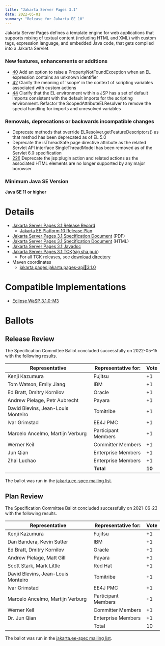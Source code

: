 ```yaml
---
title: "Jakarta Server Pages 3.1"
date: 2022-05-01
summary: "Release for Jakarta EE 10"
---
```

Jakarta Server Pages defines a template engine for web applications that supports mixing of textual content
(including HTML and XML) with custom tags, expression language, and embedded Java code, that gets compiled
into a Jakarta Servlet.

### New features, enhancements or additions
<!-- List here -->
* [40](https://github.com/eclipse-ee4j/jsp-api/issues/40) Add an option to raise a PropertyNotFoundException
when an EL expression contains an unknown identifier
* [42](https://github.com/eclipse-ee4j/jsp-api/issues/42) Clarify the meaning of 'scope' in the context of
scripting variables associated with custom actions
* [44](https://github.com/eclipse-ee4j/jsp-api/issues/44) Clarify that the EL environment within a JSP has a
set of default imports consistent with the default imports for the scripting environment. Refactor
the ScopedAttributeELResolver to remove the special handling for imports and unresolved
variables

### Removals, deprecations or backwards incompatible changes
<!-- List here -->
* Deprecate methods that override ELResolver.getFeatureDescriptors() as that method has been
deprecated as of EL 5.0
* Deprecate the isThreadSafe page directive attribute as the related Servlet API interface
SingleThreadModel has been removed as of the Servlet 6.0 specification
* [226](https://github.com/eclipse-ee4j/jsp-api/issues/226) Deprecate the jsp:plugin action and related
actions as the associated HTML elements are no longer supported by any major borowser
 
### Minimum Java SE Version
<!-- Specify the minimum required Java SE version for this specification -->
**Java SE 11 or higher**

# Details

* [Jakarta Server Pages 3.1 Release Record](https://projects.eclipse.org/projects/ee4j.jsp/releases/3.1.0)
  * [Jakarta EE Platform 10 Release Plan](https://jakartaee.github.io/platform/jakartaee10/JakartaEE10ReleasePlan)
* [Jakarta Server Pages 3.1 Specification Document](./jakarta-server-pages-spec-3.1.pdf) (PDF)
* [Jakarta Server Pages 3.1 Specification Document](./jakarta-server-pages-spec-3.1.html) (HTML)
* [Jakarta Server Pages 3.1 Javadoc](./apidocs)
* [Jakarta Server Pages 3.1 TCK](https://download.eclipse.org/jakartaee/pages/3.1/jakarta-pages-tck-3.1.0.zip)([sig](https://download.eclipse.org/jakartaee/pages/3.1/jakarta-pages-tck-3.1.0.zip.sig),[sha](https://download.eclipse.org/jakartaee/pages/3.1/jakarta-pages-tck-3.1.0.zip.sha256),[pub](https://jakarta.ee/specifications/jakartaee-spec-committee.pub))
  * For all TCK releases, see [download directory](https://download.eclipse.org/jakartaee/pages/3.1/)
* Maven coordinates
  * [jakarta.pages:jakarta.pages-api:jar:3.1.0](https://central.sonatype.com/artifact/jakarta.servlet.jsp/jakarta.servlet.jsp-api/3.1.0/jar)

# Compatible Implementations

* [Eclipse WaSP 3.1.0-M3](https://github.com/eclipse-ee4j/wasp)

# Ballots

## Release Review

The Specification Committee Ballot concluded successfully on 2022-05-15 with the following results.

| Representative                                 | Representative for: | Vote    |
|------------------------------------------------|---------------------|---------|
| Kenji Kazumura                                 | Fujitsu             |    +1   |
| Tom Watson, Emily Jiang                        | IBM                 |    +1   |
| Ed Bratt, Dmitry Kornilov                      | Oracle              |    +1   |
| Andrew Pielage, Petr Aubrecht                  | Payara              |    +1   |
| David Blevins, Jean-Louis Monteiro             | Tomitribe           |    +1   |
| Ivar Grimstad                                  | EE4J PMC            |    +1   |
| Marcelo Ancelmo, Martijn Verburg               | Participant Members |    +1   |
| Werner Keil                                    | Committer Members   |    +1   |
| Jun Qian                                       | Enterprise Members  |    +1   |
| Zhai Luchao                                    | Enterprise Members  |    +1   |
|                                                | **Total**           |  **10** |

The ballot was run in the [jakarta.ee-spec mailing list](https://www.eclipse.org/lists/jakarta.ee-spec/msg02456.html).


## Plan Review

The Specification Committee Ballot concluded successfully on 2021-06-23 with the following results.

| Representative                                 | Representative for: | Vote |
|------------------------------------------------|---------------------|------|
| Kenji Kazumura                                 | Fujitsu             |  +1  |
| Dan Bandera, Kevin Sutter                      | IBM                 |  +1  |
| Ed Bratt, Dmitry Kornilov                      | Oracle              |  +1  |
| Andrew Pielage, Matt Gill                      | Payara              |  +1  |
| Scott Stark, Mark Little                       | Red Hat             |  +1  |
| David Blevins, Jean-Louis Monteiro             | Tomitribe           |  +1  |
| Ivar Grimstad                                  | EE4J PMC            |  +1  |
| Marcelo Ancelmo, Martijn Verburg               | Participant Members |  +1  |
| Werner Keil                                    | Committer Members   |  +1  |
| Dr. Jun Qian                                   | Enterprise Members  |  +1  |
|                                                | Total               |  10  |

The ballot was run in the [jakarta.ee-spec mailing list](https://www.eclipse.org/lists/jakarta.ee-spec/msg01876.html).
